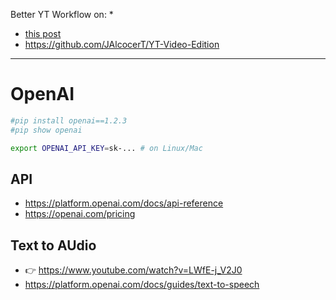 Better YT Workflow on:
* 
* [this post](https://jalcocert.github.io/JAlcocerT/my-youtube-ai-workflow/)
* https://github.com/JAlcocerT/YT-Video-Edition

---

# OpenAI

```sh
#pip install openai==1.2.3
#pip show openai
```

```sh
export OPENAI_API_KEY=sk-... # on Linux/Mac
```

## API

* <https://platform.openai.com/docs/api-reference>
* <https://openai.com/pricing>

## Text to AUdio

* 👉 <https://www.youtube.com/watch?v=LWfE-j_V2J0>
* <https://platform.openai.com/docs/guides/text-to-speech>

